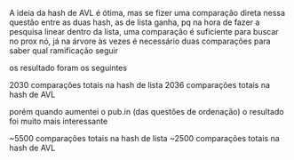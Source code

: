 A ideia da hash de AVL é ótima, mas se fizer uma comparação direta nessa questão entre as duas hash, as de lista ganha, pq na hora de fazer a pesquisa linear dentro da lista, uma comparação é suficiente para buscar no prox nó, já na árvore às vezes é necessário duas comparações para saber qual ramificação seguir

os resultado foram os seguintes

2030 comparações totais na hash de lista
2036 comparações totais na hash de AVL

porém quando aumentei o pub.in (das questões de ordenação) o resultado foi muito mais interessante

~5500 comparações totais na hash de lista
~2500 comparações totais na hash de AVL